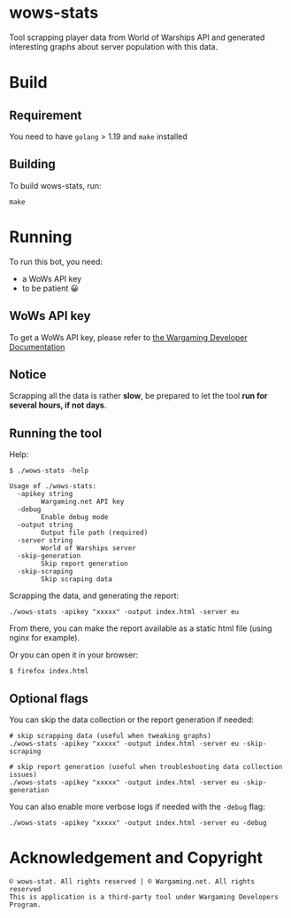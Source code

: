 # wows-stats

Tool scrapping player data from World of Warships API and generated interesting graphs about server population with this data.

# Build

## Requirement

You need to have `golang` > 1.19 and `make` installed

## Building

To build wows-stats, run:

```shell
make
```

# Running

To run this bot, you need:
* a WoWs API key
* to be patient 😀

## WoWs API key

To get a WoWs API key, please refer to [the Wargaming Developer Documentation](https://developers.wargaming.net/documentation/guide/getting-started/)

## Notice

Scrapping all the data is rather **slow**, be prepared to let the tool **run for several hours, if not days**.

## Running the tool

Help:

```shell
$ ./wows-stats -help

Usage of ./wows-stats:
  -apikey string
    	Wargaming.net API key
  -debug
    	Enable debug mode
  -output string
    	Output file path (required)
  -server string
    	World of Warships server
  -skip-generation
    	Skip report generation
  -skip-scraping
    	Skip scraping data
```

Scrapping the data, and generating the report:

```shell
./wows-stats -apikey "xxxxx" -output index.html -server eu
```

From there, you can make the report available as a static html file (using nginx for example).

Or you can open it in your browser:

```shell
$ firefox index.html
```

## Optional flags

You can skip the data collection or the report generation if needed:

```shell
# skip scrapping data (useful when tweaking graphs)
./wows-stats -apikey "xxxxx" -output index.html -server eu -skip-scraping

# skip report generation (useful when troubleshooting data collection issues)
./wows-stats -apikey "xxxxx" -output index.html -server eu -skip-generation
```

You can also enable more verbose logs if needed with the `-debug` flag:

```shell
./wows-stats -apikey "xxxxx" -output index.html -server eu -debug
```

# Acknowledgement and Copyright

```
© wows-stat. All rights reserved | © Wargaming.net. All rights reserved
This is application is a third-party tool under Wargaming Developers Program.
```

